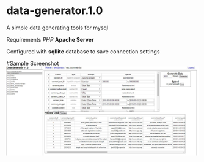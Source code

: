 # data-generator.1.0
A simple data generating tools for mysql

Requirements
*PHP*
**Apache Server**

Configured with **sqllite** database to save connection settings

#Sample Screenshot
![GitHub Logo](/screenshot.JPG)
